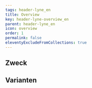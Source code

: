 ```yaml
---
tags: header-lyne_en
title: Overview
key: header-lyne-overview_en
parent: header-lyne_en
icon: overview
order: 1
permalink: false
eleventyExcludeFromCollections: true
---
```


## Zweck

## Varianten

